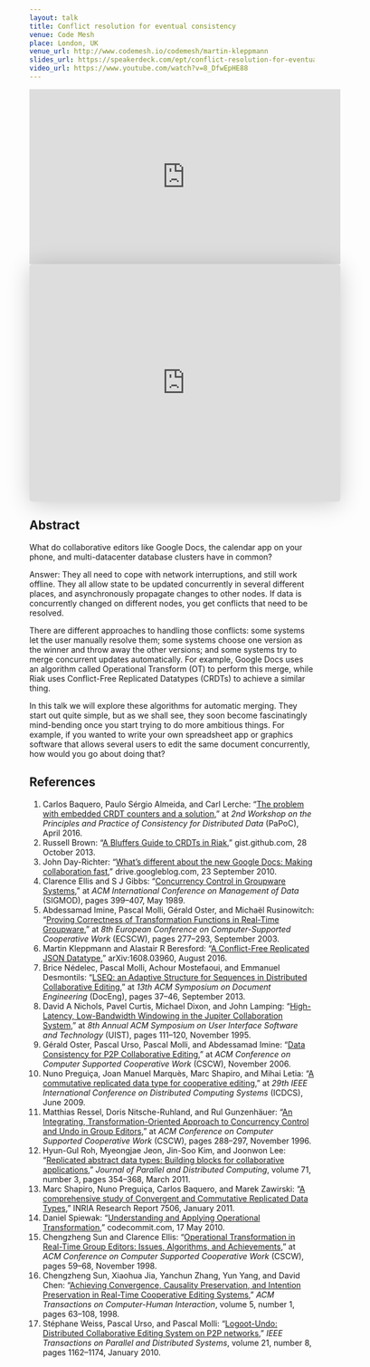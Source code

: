 ```yaml
---
layout: talk
title: Conflict resolution for eventual consistency
venue: Code Mesh
place: London, UK
venue_url: http://www.codemesh.io/codemesh/martin-kleppmann
slides_url: https://speakerdeck.com/ept/conflict-resolution-for-eventual-consistency
video_url: https://www.youtube.com/watch?v=8_DfwEpHE88
---
```


<iframe width="550" height="309" src="https://www.youtube-nocookie.com/embed/8_DfwEpHE88?rel=0" frameborder="0" allowfullscreen></iframe>

<iframe class="speakerdeck-iframe" frameborder="0" src="https://speakerdeck.com/player/4919ab73fb794e7ba0ff36501c981d5a" title="Conflict Resolution for Eventual Consistency" allowfullscreen="true" mozallowfullscreen="true" webkitallowfullscreen="true" style="border: 0px; background: padding-box padding-box rgba(0, 0, 0, 0.1); margin: 0px; padding: 0px; border-radius: 6px; box-shadow: rgba(0, 0, 0, 0.2) 0px 5px 40px; width: 550px; height: 420px;" data-ratio="1.3333333333333333"></iframe>


Abstract
--------

What do collaborative editors like Google Docs, the calendar app on your phone, and multi-datacenter
database clusters have in common?

Answer: They all need to cope with network interruptions, and still work offline. They all allow
state to be updated concurrently in several different places, and asynchronously propagate changes
to other nodes. If data is concurrently changed on different nodes, you get conflicts that need to
be resolved.

There are different approaches to handling those conflicts: some systems let the user manually
resolve them; some systems choose one version as the winner and throw away the other versions; and
some systems try to merge concurrent updates automatically. For example, Google Docs uses an
algorithm called Operational Transform (OT) to perform this merge, while Riak uses Conflict-Free
Replicated Datatypes (CRDTs) to achieve a similar thing.

In this talk we will explore these algorithms for automatic merging. They start out quite simple,
but as we shall see, they soon become fascinatingly mind-bending once you start trying to do more
ambitious things. For example, if you wanted to write your own spreadsheet app or graphics software
that allows several users to edit the same document concurrently, how would you go about doing that?


References
----------

1.  Carlos Baquero, Paulo Sérgio Almeida, and Carl Lerche: “[The problem with embedded CRDT counters
    and a solution][embedded],” at *2nd Workshop on the Principles and Practice of Consistency for
    Distributed Data* (PaPoC), April 2016.
2.  Russell Brown: “[A Bluffers Guide to CRDTs in Riak][riak],” gist.github.com, 28 October 2013.
3.  John Day-Richter: “[What’s different about the new Google Docs: Making collaboration
    fast][googledocs],” drive.googleblog.com, 23 September 2010.
4.  Clarence Ellis and S J Gibbs: “[Concurrency Control in Groupware Systems][ellis-gibbs],” at *ACM
    International Conference on Management of Data* (SIGMOD), pages 399–407, May 1989.
5.  Abdessamad Imine, Pascal Molli, Gérald Oster, and Michaël Rusinowitch: “[Proving Correctness of
    Transformation Functions in Real-Time Groupware][proving],” at *8th European Conference on
    Computer-Supported Cooperative Work* (ECSCW), pages 277–293, September 2003.
6.  Martin Kleppmann and Alastair R Beresford: “[A Conflict-Free Replicated JSON
    Datatype][json-crdt],” arXiv:1608.03960, August 2016.
7.  Brice Nédelec, Pascal Molli, Achour Mostefaoui, and Emmanuel Desmontils: “[LSEQ: an Adaptive
    Structure for Sequences in Distributed Collaborative Editing][lseq],” at *13th ACM Symposium on
    Document Engineering* (DocEng), pages 37–46, September 2013.
8.  David A Nichols, Pavel Curtis, Michael Dixon, and John Lamping: “[High-Latency, Low-Bandwidth
    Windowing in the Jupiter Collaboration System][jupiter],” at *8th Annual ACM Symposium on User
    Interface Software and Technology* (UIST), pages 111–120, November 1995.
9.  Gérald Oster, Pascal Urso, Pascal Molli, and Abdessamad Imine: “[Data Consistency for P2P
    Collaborative Editing][woot],” at *ACM Conference on Computer Supported Cooperative Work*
    (CSCW), November 2006.
10. Nuno Preguiça, Joan Manuel Marquès, Marc Shapiro, and Mihai Letia: “[A commutative replicated
    data type for cooperative editing][treedoc],” at *29th IEEE International Conference on
    Distributed Computing Systems* (ICDCS), June 2009.
11. Matthias Ressel, Doris Nitsche-Ruhland, and Rul Gunzenhäuer: “[An Integrating,
    Transformation-Oriented Approach to Concurrency Control and Undo in Group Editors][adopted],” at
    *ACM Conference on Computer Supported Cooperative Work* (CSCW), pages 288–297, November 1996.
12. Hyun-Gul Roh, Myeongjae Jeon, Jin-Soo Kim, and Joonwon Lee: “[Replicated abstract data types:
    Building blocks for collaborative applications][rga],” *Journal of Parallel and Distributed
    Computing*, volume 71, number 3, pages 354–368, March 2011.
13. Marc Shapiro, Nuno Preguiça, Carlos Baquero, and Marek Zawirski: “[A comprehensive study of
    Convergent and Commutative Replicated Data Types][crdt-survey],” INRIA Research Report 7506,
    January 2011.
14. Daniel Spiewak: “[Understanding and Applying Operational Transformation][spiewak],”
    codecommit.com, 17 May 2010.
15. Chengzheng Sun and Clarence Ellis: “[Operational Transformation in Real-Time Group Editors:
    Issues, Algorithms, and Achievements][sun-ellis],” at *ACM Conference on Computer Supported
    Cooperative Work* (CSCW), pages 59–68, November 1998.
16. Chengzheng Sun, Xiaohua Jia, Yanchun Zhang, Yun Yang, and David Chen: “[Achieving Convergence,
    Causality Preservation, and Intention Preservation in Real-Time Cooperative Editing
    Systems][goto],” *ACM Transactions on Computer-Human Interaction*, volume 5, number 1, pages
    63–108, 1998.
17. Stéphane Weiss, Pascal Urso, and Pascal Molli: “[Logoot-Undo: Distributed Collaborative Editing
    System on P2P networks][logoot],” *IEEE Transactions on Parallel and Distributed Systems*,
    volume 21, number 8, pages 1162–1174, January 2010.

[embedded]: http://haslab.uminho.pt/cbm/files/abstractcounterpapocfinal.pdf
[riak]: https://gist.github.com/russelldb/f92f44bdfb619e089a4d
[googledocs]: https://drive.googleblog.com/2010/09/whats-different-about-new-google-docs.html
[ellis-gibbs]: http://www-ihm.lri.fr/~mbl/ENS/CSCW/material/papers/Ellis-SIGMOD89.pdf
[proving]: http://www.ecscw.org/2003/015Imine_ecscw03.pdf
[json-crdt]: http://arxiv.org/abs/1608.03960
[lseq]: https://hal.archives-ouvertes.fr/file/index/docid/921633/filename/fp025-nedelec.pdf
[jupiter]: http://www.lively-kernel.org/repository/webwerkstatt/projects/Collaboration/paper/Jupiter.pdf
[woot]: https://hal.archives-ouvertes.fr/file/index/docid/108523/filename/OsterCSCW06.pdf
[treedoc]: https://hal.inria.fr/inria-00445975/document
[adopted]: https://pdfs.semanticscholar.org/6a31/3d12c90b01efae531e70f8d0cd1d1e8565ae.pdf
[rga]: http://csl.skku.edu/papers/jpdc11.pdf
[crdt-survey]: http://hal.inria.fr/inria-00555588/
[spiewak]: http://www.codecommit.com/blog/java/understanding-and-applying-operational-transformation
[sun-ellis]: http://citeseerx.ist.psu.edu/viewdoc/download?doi=10.1.1.53.933&rep=rep1&type=pdf
[goto]: http://salvin.jeancharles.free.fr/Documents/Projet%20-%20Boulot/NTU-Singapore/p63-sun.pdf
[logoot]: https://www.researchgate.net/profile/Pascal_Urso/publication/233882440_Logoot-Undo_Distributed_Collaborative_Editing_System/links/0fcfd50c84f5194937000000.pdf
